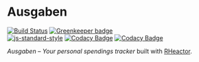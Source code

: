 # Ausgaben

[![Build Status](https://travis-ci.org/ausgaben/ausgaben-rheactor.svg?branch=master)](https://travis-ci.org/ausgaben/ausgaben-rheactor)
[![Greenkeeper badge](https://badges.greenkeeper.io/ausgaben/ausgaben-rheactor.svg)](https://greenkeeper.io/)  
[![js-standard-style](https://img.shields.io/badge/code%20style-standard-brightgreen.svg)](http://standardjs.com/)
[![Codacy Badge](https://api.codacy.com/project/badge/Grade/277e75e613ba4e57805647973e74a5b6)](https://www.codacy.com/app/coderbyheart/ausgaben-rheactor?utm_source=github.com&amp;utm_medium=referral&amp;utm_content=ausgaben/ausgaben-rheactor&amp;utm_campaign=Badge_Grade)
[![Codacy Badge](https://api.codacy.com/project/badge/Coverage/277e75e613ba4e57805647973e74a5b6)](https://www.codacy.com/app/coderbyheart/ausgaben-rheactor?utm_source=github.com&amp;utm_medium=referral&amp;utm_content=ausgaben/ausgaben-rheactor&amp;utm_campaign=Badge_Coverage)

*Ausgaben – Your personal spendings tracker* built with [RHeactor](https://github.com/ResourcefulHumans?utf8=%E2%9C%93&query=rheactor-).
